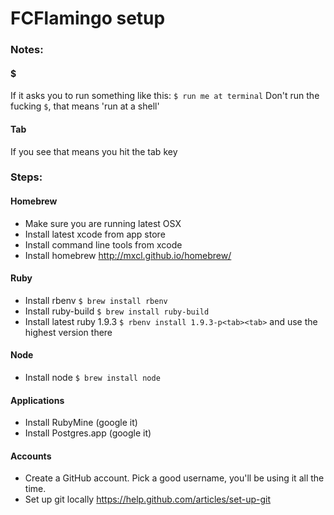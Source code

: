 FCFlamingo setup
=====

### Notes:

#### $
If it asks you to run something like this:
`$ run me at terminal`
Don't run the fucking `$`, that means 'run at a shell'

#### Tab
If you see <tab> that means you hit the tab key


### Steps:

#### Homebrew
* Make sure you are running latest OSX
* Install latest xcode from app store
* Install command line tools from xcode
* Install homebrew http://mxcl.github.io/homebrew/

#### Ruby
* Install rbenv `$ brew install rbenv`
* Install ruby-build `$ brew install ruby-build`
* Install latest ruby 1.9.3 `$ rbenv install 1.9.3-p<tab><tab>` and use the highest version there

#### Node
* Install node `$ brew install node`

#### Applications
* Install RubyMine (google it)
* Install Postgres.app (google it)

#### Accounts
* Create a GitHub account. Pick a good username, you'll be using it all the time.
* Set up git locally https://help.github.com/articles/set-up-git
